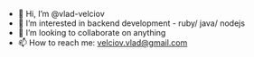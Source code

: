 - 👋 Hi, I’m @vlad-velciov
- 👀 I’m interested in backend development - ruby/ java/ nodejs
- 💞️ I’m looking to collaborate on anything
- 📫 How to reach me: velciov.vlad@gmail.com

<!---
vlad-velciov/vlad-velciov is a ✨ special ✨ repository because its `README.md` (this file) appears on your GitHub profile.
You can click the Preview link to take a look at your changes.
--->
